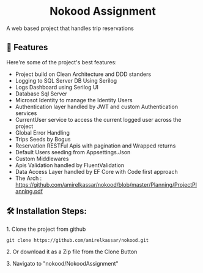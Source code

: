<h1 align="center" id="title">Nokood Assignment</h1>

<p id="description">A web based project that handles trip reservations</p>

  
  
<h2>🧐 Features</h2>

Here're some of the project's best features:

*   Project build on Clean Architecture and DDD standers
*   Logging to SQL Server DB Using Serilog
*   Logs Dashboard using Serilog UI
*   Database Sql Server
*   Microsot Identity to manage the Identity Users
*   Authentication layer handled by JWT and custom Authentication services
*   CurrentUser service to access the current logged user across the project
*   Global Error Handling
*   Trips Seeds by Bogus
*   Reservation RESTFul Apis with pagination and Wrapped returns
*   Default Users seeding from Appsettings.Json
*   Custom Middlewares
*   Apis Validation handled by FluentValidation
*   Data Access Layer handled by EF Core with Code first approach
*   The Arch : https://github.com/amirelkassar/nokood/blob/master/Planning/ProjectPlanning.pdf

<h2>🛠️ Installation Steps:</h2>

<p>1. Clone the project from github</p>

```
git clone https://github.com/amirelkassar/nokood.git
```

<p>2. Or download it as a Zip file from the Clone Button</p>

<p>3. Navigato to "nokood/NokoodAssignment"</p>
